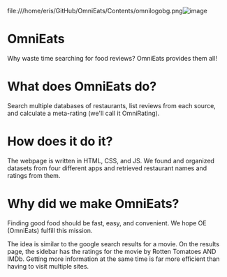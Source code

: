 file:///home/eris/GitHub/OmniEats/Contents/omnilogobg.png![image](https://github.com/prophet18/OmniEats/assets/91926522/2929e073-e42c-4ebb-a4c6-4409d94aa31b)

# OmniEats
Why waste time searching for food reviews? OmniEats provides them all!

# What does OmniEats do?
Search multiple databases of restaurants, list reviews from each source, and calculate a meta-rating (we'll call it OmniRating).

# How does it do it?
The webpage is written in HTML, CSS, and JS.
We found and organized datasets from four different apps and retrieved restaurant names and ratings from them.

# Why did we make OmniEats?
Finding good food should be fast, easy, and convenient. We hope OE (OmniEats) fulfill this mission.

The idea is similar to the google search results for a movie.
On the results page, the sidebar has the ratings for the movie by Rotten Tomatoes AND IMDb.
Getting more information at the same time is far more efficient than having to visit multiple sites.


